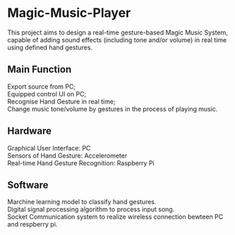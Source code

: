 Magic-Music-Player
==
This project aims to design a real-time gesture-based Magic Music System, capable of adding sound effects (including tone and/or volume) in real time using defined hand gestures.

Main Function
--
Export source from PC; <br>
Equipped control UI on PC; <br>
Recognise Hand Gesture in real time; <br>
Change music tone/volume by gestures in the process of playing music.<br>

Hardware
--
Graphical User Interface: PC<br>
Sensors of Hand Gesture: Accelerometer<br>
Real-time Hand Gesture Recognition: Raspberry Pi<br>

Software
--
Marchine learning model to classify hand gestures.<br>
Digital signal processing algorithm to process input song.<br>
Socket Communication system to realize wireless connection bewteen PC and respberry pi.<br>
